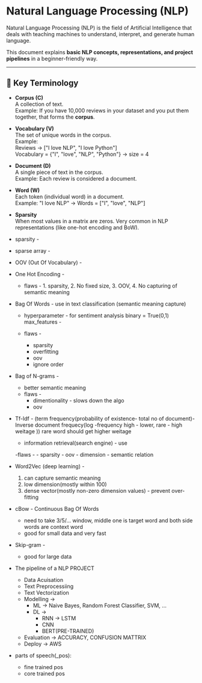 # Natural Language Processing (NLP)

Natural Language Processing (NLP) is the field of Artificial Intelligence that deals with teaching machines to understand, interpret, and generate human language.  

This document explains **basic NLP concepts, representations, and project pipelines** in a beginner-friendly way.

---

## 📖 Key Terminology

- **Corpus (C)**  
  A collection of text.  
  Example: If you have 10,000 reviews in your dataset and you put them together, that forms the **corpus**.

- **Vocabulary (V)**  
  The set of unique words in the corpus.  
  Example:  
  Reviews → ["I love NLP", "I love Python"]  
  Vocabulary = {"I", "love", "NLP", "Python"} → size = 4

- **Document (D)**  
  A single piece of text in the corpus.  
  Example: Each review is considered a document.

- **Word (W)**  
  Each token (individual word) in a document.  
  Example: "I love NLP" → Words = ["I", "love", "NLP"]

- **Sparsity**  
  When most values in a matrix are zeros. Very common in NLP representations (like one-hot encoding and BoW).

- sparsity -

- sparse array - 

- OOV (Out Of Vocabulary) -

- One Hot Encoding - 
    - flaws - 1. sparsity, 2. No fixed size, 3. OOV, 4. No capturing of semantic meaning


- Bag Of Words - use in text classification (semantic meaning capture)

    - hyperparameter - 
        for sentiment analysis binary = True(0,1)
        max_features -
    

    - flaws - 
        - sparsity
        - overfitting
        - oov
        - ignore order

- Bag of N-grams - 
    - better semantic meaning
    - flaws - 
        - dimentionality - slows down the algo
        - oov

- Tf-ldf - (term frequency(probability of existence- total no of document)- Inverse document frequecy(log -frequency high - lower, rare - high weitage   )) 
    rare word should get higher weitage

    - information retrieval(search engine) - use

    -flaws -
        - sparsity
        - oov
        - dimension
        - semantic relation

- Word2Vec (deep learning) -
    1. can capture semantic meaning
    2. low dimension(mostly within 100)
    3. dense vector(mostly non-zero dimension values) - prevent over-fitting


- cBow - Continuous Bag Of Words
    - need to take 3/5/... window, middle one is target word and both side words are context word
    - good for small data and very fast
- Skip-gram -
    - good for large data


- The pipeline of a NLP PROJECT
    - Data Acuisation
    - Text Preprocessiing
    - Text Vectorization
    - Modelling -> 
        - ML -> Naive Bayes, Random Forest Classifier, SVM, ...
        - DL -> 
            - RNN -> LSTM
            - CNN
            - BERT(PRE-TRAINED)
    - Evaluation -> ACCURACY, CONFUSION MATTRIX
    - Deploy -> AWS


-  parts of speech(_pos):
    - fine trained pos
    - core trained pos